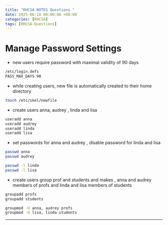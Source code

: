 ```yaml
---
title: "RHCSA NOTES Questions "
date: 2025-06-18 00:00:00 +08:00
categories: [RHCSA]
tags: [RHCSA-Questions]
---
```

# Manage Password Settings 
- new users require password with maximal validity of 90 days 
```bash
/etc/login.defs 
PASS_MAX_DAYS 90
```
- while creating users, new file is automatically created to their home directory
```bash
touch /etc/skel/newfile  
```
- create users anna, audrey , linda and lisa 
```bash 
useradd anna 
useradd audrey
useradd linda
useradd lisa 
```

- set passwords for anna and audrey , disable password for linda and lisa

```bash
passwd anna 
passwd audrey 

passwd -l linda
passwd -l lisa 
```

- create users group prof and students and makes , anna and audrey members of profs and linda and lisa members of students

```bash
groupadd profs 
groupadd students 

groupmod -U anna, audrey profs 
groupmod -U lisa, linda students
```
---